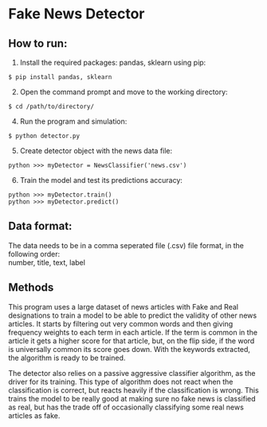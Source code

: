 # Fake News Detector


## How to run:
1. Install the required packages: pandas, sklearn using pip:
```
$ pip install pandas, sklearn
```
2. Open the command prompt and move to the working directory:
```
$ cd /path/to/directory/
```
4.  Run the program and simulation:
```
$ python detector.py
```
5. Create detector object with the news data file:
```
python >>> myDetector = NewsClassifier('news.csv')
```
6. Train the model and test its predictions accuracy:
```
python >>> myDetector.train()
python >>> myDetector.predict()
```

## Data format:
The data needs to be in a comma seperated file (.csv) file format, in the following order:\
number, title, text, label

## Methods
This program uses a large dataset of news articles with Fake and Real designations to train a model to be able to predict the validity of other news articles. It starts by filtering out very common words and then giving frequency weights to each term in each article. If the term is common in the article it gets a higher score for that article, but, on the flip side, if the word is universally common its score goes down. With the keywords extracted, the algorithm is ready to be trained.

The detector also relies on a passive aggressive classifier algorithm, as the driver for its training. This type of algorithm does not react when the classification is correct, but reacts heavily if the classification is wrong. This trains the model to be really good at making sure no fake news is classified as real, but has the trade off of occasionally classifying some real news articles as fake.


